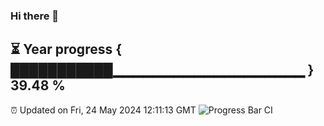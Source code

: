 ### Hi there 👋
⏳ Year progress { ███████████▁▁▁▁▁▁▁▁▁▁▁▁▁▁▁▁▁▁▁ } 39.48 %
---
⏰ Updated on Fri, 24 May 2024 12:11:13 GMT
![Progress Bar CI](https://github.com/Moyi321/Moyi321/workflows/Progress%20Bar%20CI/badge.svg)
